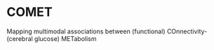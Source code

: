 # COMET
Mapping multimodal associations between (functional) COnnectivity- (cerebral glucose) METabolism
